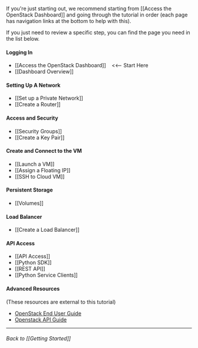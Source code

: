 If you're just starting out, we recommend starting from [[Access the OpenStack Dashboard]] and going through the tutorial in order (each page has navigation links at the bottom to help with this).  

If you just need to review a specific step, you can find the page you need in the list below.

#### Logging In    
* [[Access the OpenStack Dashboard]]&nbsp;&nbsp;&nbsp;  <<-- Start Here
* [[Dashboard Overview]]   

#### Setting Up A Network
* [[Set up a Private Network]]  
* [[Create a Router]]

#### Access and Security
*  [[Security Groups]]
*  [[Create a Key Pair]]

#### Create and Connect to the VM
*  [[Launch a VM]]
*  [[Assign a Floating IP]]
*  [[SSH to Cloud VM]]

#### Persistent Storage
*  [[Volumes]]

#### Load Balancer
*  [[Create a Load Balancer]]

#### API Access 
*  [[API Access]] 
*  [[Python SDK]]
*  [[REST API]]
*  [[Python Service Clients]]


#### Advanced Resources
(These resources are external to this tutorial)
* [OpenStack End User Guide](https://docs.openstack.org/user-guide/)
* [Openstack API Guide](https://developer.openstack.org/api-guide/quick-start/)
***

###### Back to [[Getting Started]]
